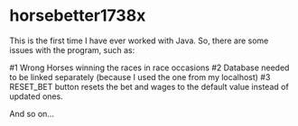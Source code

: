 # horsebetter1738x

This is the first time I have ever worked with Java. So, there are some issues with the program, such as:

#1 Wrong Horses winning the races in race occasions
#2 Database needed to be linked separately (because I used the one from my localhost)
#3 RESET_BET button resets the bet and wages to the default value instead of updated ones.

And so on...
